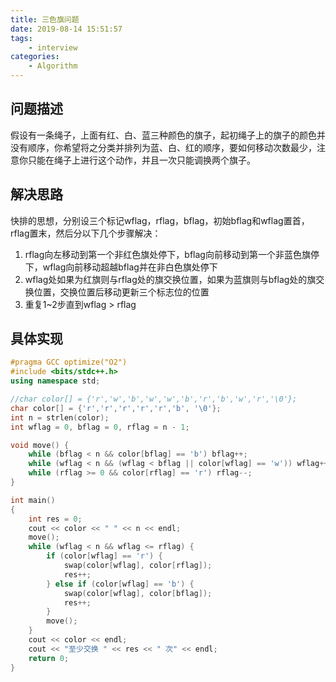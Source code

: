 ```yaml
---
title: 三色旗问题
date: 2019-08-14 15:51:57
tags:
    - interview
categories:
    - Algorithm
---
```


## 问题描述

假设有一条绳子，上面有红、白、蓝三种颜色的旗子，起初绳子上的旗子的颜色并没有顺序，你希望将之分类并排列为蓝、白、红的顺序，要如何移动次数最少，注意你只能在绳子上进行这个动作，并且一次只能调换两个旗子。

## 解决思路

快排的思想，分别设三个标记wflag，rflag，bflag，初始bflag和wflag置首，rflag置末，然后分以下几个步骤解决：

1. rflag向左移动到第一个非红色旗处停下，bflag向前移动到第一个非蓝色旗停下，wflag向前移动超越bflag并在非白色旗处停下
2. wflag处如果为红旗则与rflag处的旗交换位置，如果为蓝旗则与bflag处的旗交换位置，交换位置后移动更新三个标志位的位置
3. 重复1~2步直到wflag > rflag

## 具体实现

```c++
#pragma GCC optimize("O2")
#include <bits/stdc++.h>
using namespace std;

//char color[] = {'r','w','b','w','w','b','r','b','w','r','\0'};
char color[] = {'r','r','r','r','r','b', '\0'};
int n = strlen(color);
int wflag = 0, bflag = 0, rflag = n - 1;

void move() {
    while (bflag < n && color[bflag] == 'b') bflag++;
    while (wflag < n && (wflag < bflag || color[wflag] == 'w')) wflag++;
    while (rflag >= 0 && color[rflag] == 'r') rflag--;
}

int main()
{
    int res = 0;
    cout << color << " " << n << endl;
    move();
    while (wflag < n && wflag <= rflag) {
    	if (color[wflag] == 'r') {
    		swap(color[wflag], color[rflag]);
    		res++;
    	} else if (color[wflag] == 'b') {
    		swap(color[wflag], color[bflag]);
    		res++;
    	}
    	move();
    }
    cout << color << endl;
    cout << "至少交换 " << res << " 次" << endl;
    return 0;
}
```



